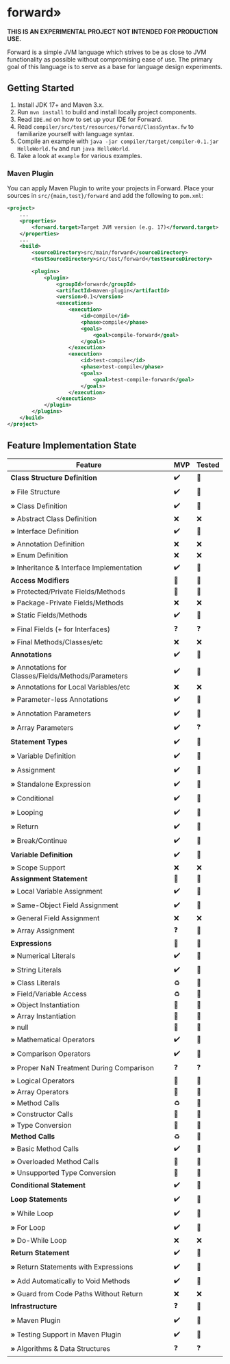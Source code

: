 # forward»

**THIS IS AN EXPERIMENTAL PROJECT NOT INTENDED FOR PRODUCTION USE.**

Forward is a simple JVM language which strives to be as close to JVM functionality as possible
without compromising ease of use. The primary goal of this language is to serve as a base for
language design experiments.

## Getting Started

1. Install JDK 17+ and Maven 3.x.
2. Run `mvn install` to build and install locally project components.
3. Read `IDE.md` on how to set up your IDE for Forward.
4. Read `compiler/src/test/resources/forward/ClassSyntax.fw` to familiarize yourself with language syntax.
5. Compile an example with `java -jar compiler/target/compiler-0.1.jar HelloWorld.fw` and run `java HelloWorld`.
6. Take a look at `example` for various examples.

### Maven Plugin
You can apply Maven Plugin to write your projects in Forward.
Place your sources in `src/{main,test}/forward` and add the following to `pom.xml`:

```xml
<project>
    ...
    <properties>
        <forward.target>Target JVM version (e.g. 17)</forward.target>
    </properties>
    ...
    <build>
        <sourceDirectory>src/main/forward</sourceDirectory>
        <testSourceDirectory>src/test/forward</testSourceDirectory>

        <plugins>
            <plugin>
                <groupId>forward</groupId>
                <artifactId>maven-plugin</artifactId>
                <version>0.1</version>
                <executions>
                    <execution>
                        <id>compile</id>
                        <phase>compile</phase>
                        <goals>
                            <goal>compile-forward</goal>
                        </goals>
                    </execution>
                    <execution>
                        <id>test-compile</id>
                        <phase>test-compile</phase>
                        <goals>
                            <goal>test-compile-forward</goal>
                        </goals>
                    </execution>
                </executions>
            </plugin>
        </plugins>
    </build>
</project>
```

## Feature Implementation State

| Feature                                                 | MVP                | Tested     |
|---------------------------------------------------------|--------------------|------------|
| **Class Structure Definition**                          | :heavy_check_mark: | :notebook: |
| **»** File Structure                                    | :heavy_check_mark: | :notebook: |
| **»** Class Definition                                  | :heavy_check_mark: | :notebook: |
| **»** Abstract Class Definition                         | :x:                | :x:        |
| **»** Interface Definition                              | :heavy_check_mark: | :notebook: |
| **»** Annotation Definition                             | :x:                | :x:        |
| **»** Enum Definition                                   | :x:                | :x:        |
| **»** Inheritance & Interface Implementation            | :heavy_check_mark: | :notebook: |
| **Access Modifiers**                                    | :construction:     | :notebook: |
| **»** Protected/Private Fields/Methods                  | :notebook:         | :notebook: |
| **»** Package-Private Fields/Methods                    | :x:                | :x:        |
| **»** Static Fields/Methods                             | :heavy_check_mark: | :notebook: |
| **»** Final Fields (+ for Interfaces)                   | :question:         | :question: |
| **»** Final Methods/Classes/etc                         | :x:                | :x:        |
| **Annotations**                                         | :heavy_check_mark: | :notebook: |
| **»** Annotations for Classes/Fields/Methods/Parameters | :heavy_check_mark: | :notebook: |
| **»** Annotations for Local Variables/etc               | :x:                | :x:        |
| **»** Parameter-less Annotations                        | :heavy_check_mark: | :notebook: |
| **»** Annotation Parameters                             | :heavy_check_mark: | :notebook: |
| **»** Array Parameters                                  | :heavy_check_mark: | :question: |
| **Statement Types**                                     | :heavy_check_mark: | :notebook: |
| **»** Variable Definition                               | :heavy_check_mark: | :notebook: |
| **»** Assignment                                        | :heavy_check_mark: | :notebook: |
| **»** Standalone Expression                             | :heavy_check_mark: | :notebook: |
| **»** Conditional                                       | :heavy_check_mark: | :notebook: |
| **»** Looping                                           | :heavy_check_mark: | :notebook: |
| **»** Return                                            | :heavy_check_mark: | :notebook: |
| **»** Break/Continue                                    | :heavy_check_mark: | :notebook: |
| **Variable Definition**                                 | :heavy_check_mark: | :notebook: |
| **»** Scope Support                                     | :x:                | :x:        |
| **Assignment Statement**                                | :construction:     | :notebook: |
| **»** Local Variable Assignment                         | :heavy_check_mark: | :notebook: |
| **»** Same-Object Field Assignment                      | :heavy_check_mark: | :notebook: |
| **»** General Field Assignment                          | :x:                | :x:        |
| **»** Array Assignment                                  | :question:         | :notebook: |
| **Expressions**                                         | :construction:     | :notebook: |
| **»** Numerical Literals                                | :heavy_check_mark: | :notebook: |
| **»** String Literals                                   | :heavy_check_mark: | :notebook: |
| **»** Class Literals                                    | :recycle:          | :notebook: |
| **»** Field/Variable Access                             | :recycle:          | :notebook: |
| **»** Object Instantiation                              | :notebook:         | :notebook: |
| **»** Array Instantiation                               | :notebook:         | :notebook: |
| **»** null                                              | :notebook:         | :notebook: |
| **»** Mathematical Operators                            | :heavy_check_mark: | :notebook: |
| **»** Comparison Operators                              | :heavy_check_mark: | :notebook: |
| **»** Proper NaN Treatment During Comparison            | :question:         | :question: |
| **»** Logical Operators                                 | :notebook:         | :notebook: |
| **»** Array Operators                                   | :notebook:         | :notebook: |
| **»** Method Calls                                      | :recycle:          | :notebook: |
| **»** Constructor Calls                                 | :notebook:         | :notebook: |
| **»** Type Conversion                                   | :notebook:         | :notebook: |
| **Method Calls**                                        | :recycle:          | :notebook: |
| **»** Basic Method Calls                                | :heavy_check_mark: | :notebook: |
| **»** Overloaded Method Calls                           | :construction:     | :notebook: |
| **»** Unsupported Type Conversion                       | :notebook:         | :notebook: |
| **Conditional Statement**                               | :heavy_check_mark: | :notebook: |
| **Loop Statements**                                     | :heavy_check_mark: | :notebook: |
| **»** While Loop                                        | :heavy_check_mark: | :notebook: |
| **»** For Loop                                          | :heavy_check_mark: | :notebook: |
| **»** Do-While Loop                                     | :x:                | :x:        |
| **Return Statement**                                    | :heavy_check_mark: | :notebook: |
| **»** Return Statements with Expressions                | :heavy_check_mark: | :notebook: |
| **»** Add Automatically to Void Methods                 | :heavy_check_mark: | :notebook: |
| **»** Guard from Code Paths Without Return              | :x:                | :x:        |
| **Infrastructure**                                      | :question:         | :notebook: |
| **»** Maven Plugin                                      | :heavy_check_mark: | :notebook: |
| **»** Testing Support in Maven Plugin                   | :heavy_check_mark: | :notebook: |
| **»** Algorithms & Data Structures                      | :question:         | :question: |
